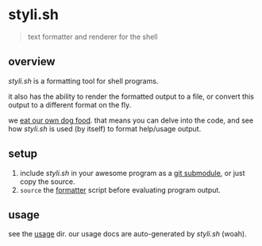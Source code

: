 
# styli.sh

> text formatter and renderer for the shell

## overview

_styli.sh_ is a formatting tool for shell programs.

it also has the ability to render the formatted output to a file, or 
convert this output to a different format on the fly.

we [eat our own dog food][3]. that means you can delve into the code, 
and see how _styli.sh_ is used (by itself) to format help/usage output.

## setup

1. include _styli.sh_ in your awesome program as a [git submodule][1], or just copy the source.
1. `source` the [formatter][2] script before evaluating program output.

## usage

see the [usage][4] dir. our usage docs are auto-generated by _styli.sh_ (woah).





[1]: https://git-scm.com/book/en/v2/Git-Tools-Submodules
[2]: /formatter
[3]: https://en.wikipedia.org/wiki/Eating_your_own_dog_food
[4]: /usage